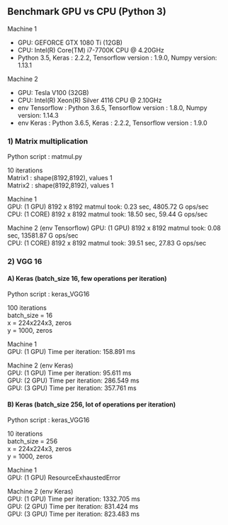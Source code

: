## Benchmark GPU vs CPU (Python 3)

Machine 1  
  * GPU: GEFORCE GTX 1080 Ti (12GB)    
  * CPU: Intel(R) Core(TM) i7-7700K CPU @ 4.20GHz  
  * Python 3.5, Keras : 2.2.2, Tensorflow version : 1.9.0, Numpy version: 1.13.1  
          
Machine 2  
  * GPU: Tesla V100 (32GB)    
  * CPU: Intel(R) Xeon(R) Silver 4116 CPU @ 2.10GHz  
  * env Tensorflow : Python 3.6.5, Tensorflow version : 1.8.0, Numpy version: 1.14.3
  * env Keras : Python 3.6.5, Keras : 2.2.2, Tensorflow version : 1.9.0


### 1) Matrix multiplication
Python script : matmul.py

10 iterations  
Matrix1 : shape(8192,8192), values 1  
Matrix2 : shape(8192,8192), values 1  

Machine 1  
GPU: (1 GPU) 8192 x 8192 matmul took: 0.23 sec, 4805.72 G ops/sec  
CPU: (1 CORE) 8192 x 8192 matmul took: 18.50 sec, 59.44 G ops/sec  

Machine 2  (env Tensorflow)
GPU: (1 GPU) 8192 x 8192 matmul took: 0.08 sec, 13581.87 G ops/sec  
CPU: (1 CORE) 8192 x 8192 matmul took: 39.51 sec, 27.83 G ops/sec   

### 2) VGG 16

#### A) Keras  (batch_size 16, few operations per iteration)
Python script : keras_VGG16  

100 iterations    
batch_size = 16    
x = 224x224x3, zeros        
y = 1000, zeros        

Machine 1   
GPU: (1 GPU) Time per iteration: 158.891 ms    

Machine 2  (env Keras)   
GPU: (1 GPU) Time per iteration:  95.611 ms  
GPU: (2 GPU) Time per iteration: 286.549 ms  
GPU: (3 GPU) Time per iteration: 357.761 ms    
 
#### B) Keras  (batch_size 256, lot of operations per iteration)
Python script : keras_VGG16

10 iterations   
batch_size = 256  
x = 224x224x3, zeros  
y = 1000, zeros  

Machine 1  
GPU: (1 GPU) ResourceExhaustedError  

Machine 2  (env Keras)  
GPU: (1 GPU) Time per iteration: 1332.705 ms    
GPU: (2 GPU) Time per iteration: 831.424 ms    
GPU: (3 GPU) Time per iteration: 823.483 ms   
